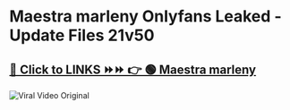 
 # Maestra marleny Onlyfans Leaked - Update Files 21v50

## <h2><a href="https://clipsfans.com/Maestra_marleny&ref=git">🔗 Click to LINKS ⏩⏩ 👉 🟢 Maestra marleny </a></h2>

<a href="https://clipsfans.com/Maestra_marleny&ref=git" rel="nofollow" data-target="animated-image.originalLink"><img src="https://i.ibb.co.com/xMMVF88/686577567.gif" alt="Viral Video Original" style="max-width: 100%; display: inline-block;" data-target="animated-image.originalImage"></a>


